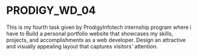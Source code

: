 # PRODIGY_WD_04
This is my fourth task given by ProdigyInfotech internship program where i have to Build a personal portfolio website that showcases my skills, projects, and accomplishments as a web developer. Design an attractive and visually appealing layout that captures visitors' attention.

